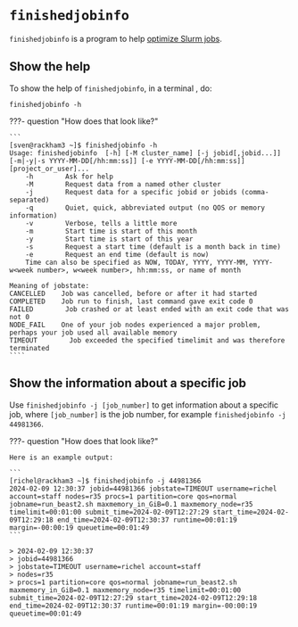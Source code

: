 # `finishedjobinfo`

`finishedjobinfo` is a program to help [optimize Slurm jobs](../cluster_guides/optimizing_jobs).

## Show the help

To show the help of `finishedjobinfo`, in a terminal , do:

```
finishedjobinfo -h
```

???- question "How does that look like?"

    ```
    [sven@rackham3 ~]$ finishedjobinfo -h
    Usage: finishedjobinfo  [-h] [-M cluster_name] [-j jobid[,jobid...]] [-m|-y|-s YYYY-MM-DD[/hh:mm:ss]] [-e YYYY-MM-DD[/hh:mm:ss]] [project_or_user]...
        -h        Ask for help
        -M        Request data from a named other cluster
        -j        Request data for a specific jobid or jobids (comma-separated)
        -q        Quiet, quick, abbreviated output (no QOS or memory information)
        -v        Verbose, tells a little more
        -m        Start time is start of this month
        -y        Start time is start of this year
        -s        Request a start time (default is a month back in time)
        -e        Request an end time (default is now)
        Time can also be specified as NOW, TODAY, YYYY, YYYY-MM, YYYY-w<week number>, w<week number>, hh:mm:ss, or name of month

    Meaning of jobstate:
    CANCELLED    Job was cancelled, before or after it had started
    COMPLETED    Job run to finish, last command gave exit code 0
    FAILED        Job crashed or at least ended with an exit code that was not 0
    NODE_FAIL    One of your job nodes experienced a major problem, perhaps your job used all available memory
    TIMEOUT        Job exceeded the specified timelimit and was therefore terminated
    ````

## Show the information about a specific job

Use `finishedjobinfo -j [job_number]` to get information about a specific
job, where `[job_number]` is the job number, 
for example `finishedjobinfo -j 44981366`.

???- question "How does that look like?"

    Here is an example output:

    ```
    [richel@rackham3 ~]$ finishedjobinfo -j 44981366
    2024-02-09 12:30:37 jobid=44981366 jobstate=TIMEOUT username=richel account=staff nodes=r35 procs=1 partition=core qos=normal jobname=run_beast2.sh maxmemory_in_GiB=0.1 maxmemory_node=r35 timelimit=00:01:00 submit_time=2024-02-09T12:27:29 start_time=2024-02-09T12:29:18 end_time=2024-02-09T12:30:37 runtime=00:01:19 margin=-00:00:19 queuetime=00:01:49
    ```

    > 2024-02-09 12:30:37 
    > jobid=44981366 
    > jobstate=TIMEOUT username=richel account=staff 
    > nodes=r35 
    > procs=1 partition=core qos=normal jobname=run_beast2.sh maxmemory_in_GiB=0.1 maxmemory_node=r35 timelimit=00:01:00 submit_time=2024-02-09T12:27:29 start_time=2024-02-09T12:29:18 end_time=2024-02-09T12:30:37 runtime=00:01:19 margin=-00:00:19 queuetime=00:01:49
